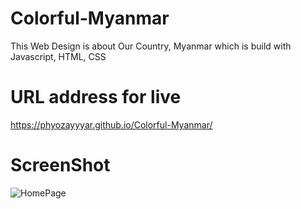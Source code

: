 # Colorful-Myanmar
This Web Design is about Our Country, Myanmar which is build with Javascript, HTML, CSS

# URL address for live

https://phyozayyyar.github.io/Colorful-Myanmar/

# ScreenShot

![HomePage](https://user-images.githubusercontent.com/106876919/173472803-e10fe00e-5681-4a81-9d00-aeb0fc30e477.png)
